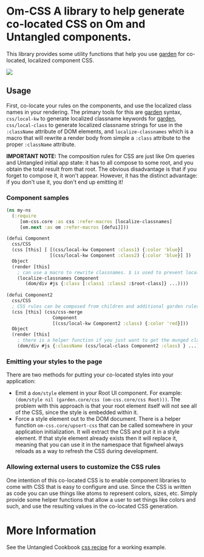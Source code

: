 # Om-CSS A library to help generate co-located CSS on Om and Untangled components.

This library provides some utility functions that help you use 
[garden](https://github.com/noprompt/garden) for co-located, localized
component CSS. 

<a href="https://clojars.org/untangled/om-css">
<img src="https://clojars.org/untangled/om-css/latest-version.svg">
</a>

## Usage

First, co-locate your rules on the components, and use the localized class
names in your rendering. The primary tools for this are [garden](https://github.com/noprompt/garden) syntax,
`css/local-kw` to generate localized classname keywords for [garden](https://github.com/noprompt/garden),
`css/local-class` to generate localized classname strings for use in
the `:className` attribute of DOM elements, and `localize-classnames`
which is a macro that will rewrite a render body from simple a `:class`
attribute to the proper `:className` attribute.

**IMPORTANT NOTE:** The composition rules for CSS are just like Om queries and
Untangled initial app state: it has to all compose to some root, and you obtain
the total result from that root. The obvious disadvantage is that if you forget
to compose it, it won't appear. However, it has the distinct advantage: if you
don't use it, you don't end up emitting it!

### Component samples 

```clj
(ns my-ns
  (:require 
     [om-css.core :as css :refer-macros [localize-classnames]
     [om.next :as om :refer-macros [defui]]))
  
(defui Component
  css/CSS
  (css [this] [ [(css/local-kw Component :class1) {:color 'blue}] 
                [(css/local-kw Component :class2) {:color 'blue}] ])
  Object
  (render [this]
    ; can use a macro to rewrite classnames. $ is used to prevent localization. Note the use of :class instead of :className
    (localize-classnames Component
       (dom/div #js {:class [:class1 :class2 :$root-class]} ...))))
       
(defui Component2
  css/CSS
  ; CSS rules can be composed from children and additional garden rules:
  (css [this] (css/css-merge 
                 Component 
                 [(css/local-kw Component2 :class) {:color 'red}]))
  Object
  (render [this]
    ; there is a helper function if you just want to get the munged classname
    (dom/div #js {:className (css/local-class Component2 :class) } ...)))
```

### Emitting your styles to the page

There are two methods for putting your co-located styles into your 
application:

- Emit a `dom/style` element in your Root UI component. For example:
  `(dom/style nil (garden.core/css (om-css.core/css Root)))`. The problem with this
  approach is that your root element itself will not see all of the CSS, since the style is embedded within it.
- Force a style element out to the DOM document. There is a helper function `om-css.core/upsert-css` that can
  be called somewhere in your application initialization. It will extract the CSS and put it in a style element. If that 
  style element already exists then it will replace it, meaning that you can use it in the namespace that figwheel always
  reloads as a way to refresh the CSS during development.

### Allowing external users to customize the CSS rules

One intention of this co-located CSS is to enable component libraries to come with CSS
that is easy to configure and use. Since the CSS is written as code you can use
things like atoms to represent colors, sizes, etc. Simply provide some helper functions
that allow a user to set things like colors and such, and use the resulting values 
in the co-located CSS generation.

# More Information

See the Untangled Cookbook [css recipe](https://github.com/untangled-web/untangled-cookbook/tree/master/recipes/css) for a working example.
